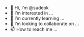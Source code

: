 - 👋 Hi, I’m @sudeok
- 👀 I’m interested in ...
- 🌱 I’m currently learning ...
- 💞️ I’m looking to collaborate on ...
- 📫 How to reach me ...

<!---
sudeok/sudeok is a ✨ special ✨ repository because its `README.md` (this file) appears on your GitHub profile.
You can click the Preview link to take a look at your changes.
--->
